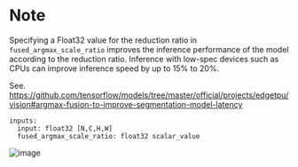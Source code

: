 # Note

Specifying a Float32 value for the reduction ratio in `fused_argmax_scale_ratio` improves the inference performance of the model according to the reduction ratio. Inference with low-spec devices such as CPUs can improve inference speed by up to 15% to 20%.

See. https://github.com/tensorflow/models/tree/master/official/projects/edgetpu/vision#argmax-fusion-to-improve-segmentation-model-latency

```
inputs:
  input: float32 [N,C,H,W]
  fused_argmax_scale_ratio: float32 scalar_value
```

![image](https://user-images.githubusercontent.com/33194443/206836584-b0e7814d-1e4b-4ee2-b79d-8e4676a9fa4e.png)
